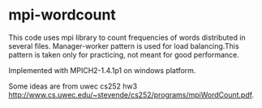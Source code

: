 # mpi-wordcount
This code uses mpi library to count frequencies of words distributed in several files.
Manager-worker pattern is used for load balancing.This pattern is taken only for practicing, 
not meant for good performance.

Implemented with MPICH2-1.4.1p1 on windows platform.

Some ideas are from uwec cs252 hw3 http://www.cs.uwec.edu/~stevende/cs252/programs/mpiWordCount.pdf. 
